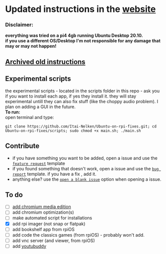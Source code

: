 # Updated instructions in the [website](https://bit.ly/ubuntu-pi-fixes)
### Disclaimer:
**everything was tried on a pi4 4gb running Ubuntu Desktop 20.10.
<br>if you use a different OS/Desktop I'm not responsible for any damage that may or may not happen!**

## [Archived old instructions](Archived-old-instructions.md)


## Experimental scripts

the experimental scripts - located in the scripts folder in this repo - ask you if you want to install each app, if yes they install it. they will stay experimental untill they can also fix stuff (like the choppy audio problem). I plan on adding a GUI in the future.<br>
<b>To run:</b><br>
open terminal and type:
```
git clone https://github.com/Itai-Nelken/Ubuntu-on-rpi-fixes.git; cd Ubuntu-on-rpi-fixes/scripts; sudo chmod +x main.sh; ./main.sh
```

## Contribute
- if you have something you want to be added, open a issue and use the [`feature request`](https://github.com/Itai-Nelken/Ubuntu-on-rpi-fixes/issues/new?assignees=&labels=&template=feature_request.md&title=) template
- if you found something that doesn't work, open a issue and use the [`bug report`](https://github.com/Itai-Nelken/Ubuntu-on-rpi-fixes/issues/new?assignees=&labels=&template=bug_report.md&title=) template. if you have a fix , add it.
- anything else? use the [`open a blank issue`](https://github.com/Itai-Nelken/Ubuntu-on-rpi-fixes/issues/new?assignees=&labels=&template=blank-issue.md&title=) option when opening a issue.

## To do
- [ ] [add chromium media edition](https://github.com/monkaBlyat/docker-chromium-armhf)
- [ ] add chromium optimization(s)
- [ ] make automated script for installations
- [x] add rpi imager (not snap or flatpak)
- [ ] add bookshelf app from rpiOS
- [ ] add code the classics games (from rpiOS) - probably won't add.
- [ ] add vnc server (and viewer, from rpiOS)
- [ ] add [youtubuddy](https://github.com/Botspot/youtubuddy)
